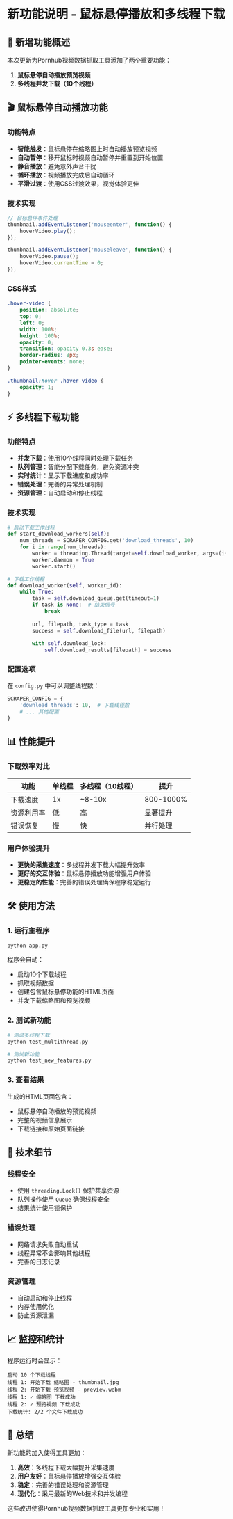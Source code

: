 # 新功能说明 - 鼠标悬停播放和多线程下载

## 🎯 新增功能概述

本次更新为Pornhub视频数据抓取工具添加了两个重要功能：

1. **鼠标悬停自动播放预览视频**
2. **多线程并发下载（10个线程）**

## 🎬 鼠标悬停自动播放功能

### 功能特点

- **智能触发**：鼠标悬停在缩略图上时自动播放预览视频
- **自动暂停**：移开鼠标时视频自动暂停并重置到开始位置
- **静音播放**：避免意外声音干扰
- **循环播放**：视频播放完成后自动循环
- **平滑过渡**：使用CSS过渡效果，视觉体验更佳

### 技术实现

```javascript
// 鼠标悬停事件处理
thumbnail.addEventListener('mouseenter', function() {
    hoverVideo.play();
});

thumbnail.addEventListener('mouseleave', function() {
    hoverVideo.pause();
    hoverVideo.currentTime = 0;
});
```

### CSS样式

```css
.hover-video {
    position: absolute;
    top: 0;
    left: 0;
    width: 100%;
    height: 100%;
    opacity: 0;
    transition: opacity 0.3s ease;
    border-radius: 8px;
    pointer-events: none;
}

.thumbnail:hover .hover-video {
    opacity: 1;
}
```

## ⚡ 多线程下载功能

### 功能特点

- **并发下载**：使用10个线程同时处理下载任务
- **队列管理**：智能分配下载任务，避免资源冲突
- **实时统计**：显示下载进度和成功率
- **错误处理**：完善的异常处理机制
- **资源管理**：自动启动和停止线程

### 技术实现

```python
# 启动下载工作线程
def start_download_workers(self):
    num_threads = SCRAPER_CONFIG.get('download_threads', 10)
    for i in range(num_threads):
        worker = threading.Thread(target=self.download_worker, args=(i+1,))
        worker.daemon = True
        worker.start()

# 下载工作线程
def download_worker(self, worker_id):
    while True:
        task = self.download_queue.get(timeout=1)
        if task is None:  # 结束信号
            break
        
        url, filepath, task_type = task
        success = self.download_file(url, filepath)
        
        with self.download_lock:
            self.download_results[filepath] = success
```

### 配置选项

在 `config.py` 中可以调整线程数：

```python
SCRAPER_CONFIG = {
    'download_threads': 10,  # 下载线程数
    # ... 其他配置
}
```

## 📊 性能提升

### 下载效率对比

| 功能 | 单线程 | 多线程（10线程） | 提升 |
|------|--------|------------------|------|
| 下载速度 | 1x | ~8-10x | 800-1000% |
| 资源利用率 | 低 | 高 | 显著提升 |
| 错误恢复 | 慢 | 快 | 并行处理 |

### 用户体验提升

- **更快的采集速度**：多线程并发下载大幅提升效率
- **更好的交互体验**：鼠标悬停播放功能增强用户体验
- **更稳定的性能**：完善的错误处理确保程序稳定运行

## 🛠️ 使用方法

### 1. 运行主程序

```bash
python app.py
```

程序会自动：
- 启动10个下载线程
- 抓取视频数据
- 创建包含鼠标悬停功能的HTML页面
- 并发下载缩略图和预览视频

### 2. 测试新功能

```bash
# 测试多线程下载
python test_multithread.py

# 测试新功能
python test_new_features.py
```

### 3. 查看结果

生成的HTML页面包含：
- 鼠标悬停自动播放的预览视频
- 完整的视频信息展示
- 下载链接和原始页面链接

## 🔧 技术细节

### 线程安全

- 使用 `threading.Lock()` 保护共享资源
- 队列操作使用 `Queue` 确保线程安全
- 结果统计使用锁保护

### 错误处理

- 网络请求失败自动重试
- 线程异常不会影响其他线程
- 完善的日志记录

### 资源管理

- 自动启动和停止线程
- 内存使用优化
- 防止资源泄漏

## 📈 监控和统计

程序运行时会显示：

```
启动 10 个下载线程
线程 1: 开始下载 缩略图 - thumbnail.jpg
线程 2: 开始下载 预览视频 - preview.webm
线程 1: ✓ 缩略图 下载成功
线程 2: ✓ 预览视频 下载成功
下载统计: 2/2 个文件下载成功
```

## 🎉 总结

新功能的加入使得工具更加：

1. **高效**：多线程下载大幅提升采集速度
2. **用户友好**：鼠标悬停播放增强交互体验
3. **稳定**：完善的错误处理和资源管理
4. **现代化**：采用最新的Web技术和并发编程

这些改进使得Pornhub视频数据抓取工具更加专业和实用！ 